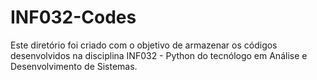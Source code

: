 # INF032-Codes
Este diretório foi criado com o objetivo de armazenar os códigos desenvolvidos na disciplina INF032 - Python do tecnólogo em Análise e Desenvolvimento de Sistemas.
